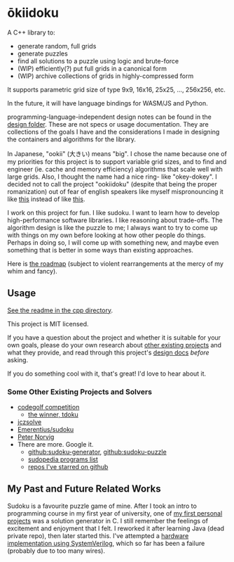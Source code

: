 # ōkiidoku

A C++ library to:

- generate random, full grids
- generate puzzles
- find all solutions to a puzzle using logic and brute-force
- (WIP) efficiently(?) put full grids in a canonical form
- (WIP) archive collections of grids in highly-compressed form

It supports parametric grid size of type 9x9, 16x16, 25x25, ..., 256x256, etc.

In the future, it will have language bindings for WASM/JS and Python.

programming-language-independent design notes can be found in the [design folder](./writings/design/). These are not specs or usage documentation. They are collections of the goals I have and the considerations I made in designing the containers and algorithms for the library.

In Japanese, "ookii" (大きい) means "big". I chose the name because one of my priorities for this project is to support variable grid sizes, and to find and engineer (ie. cache and memory efficiency) algorithms that scale well with large grids. Also, I thought the name had a nice ring- like "okey-dokey". I decided not to call the project "ookiidoku" (despite that being the proper romanization) out of fear of english speakers like myself mispronouncing it like [this](https://en.wikipedia.org/wiki/Close_back_rounded_vowel) instead of like [this](https://en.wikipedia.org/wiki/Mid_back_rounded_vowel).

I work on this project for fun. I like sudoku. I want to learn how to develop high-performance software libraries. I like reasoning about trade-offs. The algorithm design is like the puzzle to me; I always want to try to come up with things on my own before looking at how other people do things. Perhaps in doing so, I will come up with something new, and maybe even something that is better in some ways than existing approaches.

Here is [the roadmap](./cpp/TODO.md) (subject to violent rearrangements at the mercy of my whim and fancy).

## Usage

[See the readme in the cpp directory](./cpp/readme.md).

This project is MIT licensed.

If you have a question about the project and whether it is suitable for your own goals, please do your own research about [other existing projects](#other-existing-projects-and-solvers) and what they provide, and read through this project's [design docs](./writings/design/) _before_ asking.

If you do something cool with it, that's great! I'd love to hear about it.

### Some Other Existing Projects and Solvers

- [codegolf competition](https://codegolf.stackexchange.com/questions/190727/the-fastest-sudoku-solver)
  - [the winner, tdoku](https://t-dillon.github.io/tdoku/)
- [jczsolve](http://forum.enjoysudoku.com/3-77us-solver-2-8g-cpu-testcase-17sodoku-t30470-210.html#p249309)
- [Emerentius/sudoku](https://github.com/Emerentius/sudoku)
- [Peter Norvig](https://norvig.com/sudoku.html)
- There are more. Google it.
  - [github:sudoku-generator](https://github.com/topics/sudoku-generator), [github:sudoku-puzzle](https://github.com/topics/sudoku-puzzle)
  - [sudopedia programs list](http://sudopedia.enjoysudoku.com/Sudoku_Programs.html)
  - [repos I've starred on github](https://github.com/stars/david-fong/lists/sudoku)

## My Past and Future Related Works

Sudoku is a favourite puzzle game of mine. After I took an intro to programming course in my first year of university, one of [my first personal projects](https://github.com/david-fong/my-first-projects) was a solution generator in C. I still remember the feelings of excitement and enjoyment that I felt. I reworked it after learning Java (dead private repo), then later started this. I've attempted a [hardware implementation using SystemVerilog](https://github.com/david-fong/Sudoku-SV), which so far has been a failure (probably due to too many wires).
